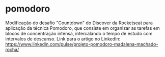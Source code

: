 # pomodoro
Modificação do desafio "Countdown" do Discover da Rocketseat para aplicação da técnica Pomodoro, que consiste em organizar as tarefas em blocos de concentração intensa, intercalando o tempo de estudo com intervalos de descanso.
Link para o artigo no LinkedIn: https://www.linkedin.com/pulse/projeto-pomodoro-madalena-machado-rocha/
